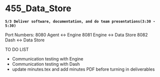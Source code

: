 # 455_Data_Store

**`5/3 Deliver software, documentation, and do team presentations(3:30 - 5:30)`**

Port Numbers:
8080   Agent <-> Engine
8081   Engine <-> Data Store
8082   Dash <-> Data Store

TO DO LIST
- Communication testing with Engine
- Communication testing with Dash
- update minutes.tex and add minutes PDF before turning in deliverables
